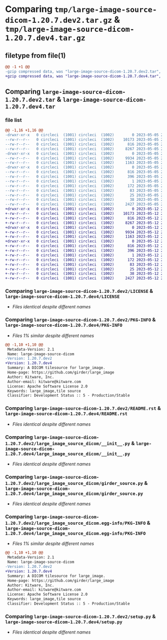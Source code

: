 # Comparing `tmp/large-image-source-dicom-1.20.7.dev2.tar.gz` & `tmp/large-image-source-dicom-1.20.7.dev4.tar.gz`

## filetype from file(1)

```diff
@@ -1 +1 @@
-gzip compressed data, was "large-image-source-dicom-1.20.7.dev2.tar", last modified: Fri May  5 20:00:53 2023, max compression
+gzip compressed data, was "large-image-source-dicom-1.20.7.dev4.tar", last modified: Fri May 12 21:07:49 2023, max compression
```

## Comparing `large-image-source-dicom-1.20.7.dev2.tar` & `large-image-source-dicom-1.20.7.dev4.tar`

### file list

```diff
@@ -1,16 +1,16 @@
-drwxr-xr-x   0 circleci  (1001) circleci  (1002)        0 2023-05-05 20:00:53.805203 large-image-source-dicom-1.20.7.dev2/
--rw-r--r--   0 circleci  (1001) circleci  (1002)    10173 2023-05-05 20:00:53.000000 large-image-source-dicom-1.20.7.dev2/LICENSE
--rw-r--r--   0 circleci  (1001) circleci  (1002)      816 2023-05-05 20:00:53.805203 large-image-source-dicom-1.20.7.dev2/PKG-INFO
--rw-r--r--   0 circleci  (1001) circleci  (1002)     8267 2023-05-05 20:00:53.000000 large-image-source-dicom-1.20.7.dev2/README.rst
-drwxr-xr-x   0 circleci  (1001) circleci  (1002)        0 2023-05-05 20:00:53.805203 large-image-source-dicom-1.20.7.dev2/large_image_source_dicom/
--rw-r--r--   0 circleci  (1001) circleci  (1002)     9934 2023-05-05 20:00:01.000000 large-image-source-dicom-1.20.7.dev2/large_image_source_dicom/__init__.py
--rw-r--r--   0 circleci  (1001) circleci  (1002)     1163 2023-05-05 20:00:01.000000 large-image-source-dicom-1.20.7.dev2/large_image_source_dicom/girder_source.py
-drwxr-xr-x   0 circleci  (1001) circleci  (1002)        0 2023-05-05 20:00:53.805203 large-image-source-dicom-1.20.7.dev2/large_image_source_dicom.egg-info/
--rw-r--r--   0 circleci  (1001) circleci  (1002)      816 2023-05-05 20:00:53.000000 large-image-source-dicom-1.20.7.dev2/large_image_source_dicom.egg-info/PKG-INFO
--rw-r--r--   0 circleci  (1001) circleci  (1002)      396 2023-05-05 20:00:53.000000 large-image-source-dicom-1.20.7.dev2/large_image_source_dicom.egg-info/SOURCES.txt
--rw-r--r--   0 circleci  (1001) circleci  (1002)        1 2023-05-05 20:00:53.000000 large-image-source-dicom-1.20.7.dev2/large_image_source_dicom.egg-info/dependency_links.txt
--rw-r--r--   0 circleci  (1001) circleci  (1002)      172 2023-05-05 20:00:53.000000 large-image-source-dicom-1.20.7.dev2/large_image_source_dicom.egg-info/entry_points.txt
--rw-r--r--   0 circleci  (1001) circleci  (1002)       83 2023-05-05 20:00:53.000000 large-image-source-dicom-1.20.7.dev2/large_image_source_dicom.egg-info/requires.txt
--rw-r--r--   0 circleci  (1001) circleci  (1002)       25 2023-05-05 20:00:53.000000 large-image-source-dicom-1.20.7.dev2/large_image_source_dicom.egg-info/top_level.txt
--rw-r--r--   0 circleci  (1001) circleci  (1002)       38 2023-05-05 20:00:53.805203 large-image-source-dicom-1.20.7.dev2/setup.cfg
--rw-r--r--   0 circleci  (1001) circleci  (1002)     2427 2023-05-05 20:00:01.000000 large-image-source-dicom-1.20.7.dev2/setup.py
+drwxr-xr-x   0 circleci  (1001) circleci  (1002)        0 2023-05-12 21:07:49.452375 large-image-source-dicom-1.20.7.dev4/
+-rw-r--r--   0 circleci  (1001) circleci  (1002)    10173 2023-05-12 21:07:49.000000 large-image-source-dicom-1.20.7.dev4/LICENSE
+-rw-r--r--   0 circleci  (1001) circleci  (1002)      816 2023-05-12 21:07:49.452375 large-image-source-dicom-1.20.7.dev4/PKG-INFO
+-rw-r--r--   0 circleci  (1001) circleci  (1002)     8267 2023-05-12 21:07:49.000000 large-image-source-dicom-1.20.7.dev4/README.rst
+drwxr-xr-x   0 circleci  (1001) circleci  (1002)        0 2023-05-12 21:07:49.452375 large-image-source-dicom-1.20.7.dev4/large_image_source_dicom/
+-rw-r--r--   0 circleci  (1001) circleci  (1002)     9934 2023-05-12 21:07:00.000000 large-image-source-dicom-1.20.7.dev4/large_image_source_dicom/__init__.py
+-rw-r--r--   0 circleci  (1001) circleci  (1002)     1163 2023-05-12 21:07:00.000000 large-image-source-dicom-1.20.7.dev4/large_image_source_dicom/girder_source.py
+drwxr-xr-x   0 circleci  (1001) circleci  (1002)        0 2023-05-12 21:07:49.452375 large-image-source-dicom-1.20.7.dev4/large_image_source_dicom.egg-info/
+-rw-r--r--   0 circleci  (1001) circleci  (1002)      816 2023-05-12 21:07:49.000000 large-image-source-dicom-1.20.7.dev4/large_image_source_dicom.egg-info/PKG-INFO
+-rw-r--r--   0 circleci  (1001) circleci  (1002)      396 2023-05-12 21:07:49.000000 large-image-source-dicom-1.20.7.dev4/large_image_source_dicom.egg-info/SOURCES.txt
+-rw-r--r--   0 circleci  (1001) circleci  (1002)        1 2023-05-12 21:07:49.000000 large-image-source-dicom-1.20.7.dev4/large_image_source_dicom.egg-info/dependency_links.txt
+-rw-r--r--   0 circleci  (1001) circleci  (1002)      172 2023-05-12 21:07:49.000000 large-image-source-dicom-1.20.7.dev4/large_image_source_dicom.egg-info/entry_points.txt
+-rw-r--r--   0 circleci  (1001) circleci  (1002)       83 2023-05-12 21:07:49.000000 large-image-source-dicom-1.20.7.dev4/large_image_source_dicom.egg-info/requires.txt
+-rw-r--r--   0 circleci  (1001) circleci  (1002)       25 2023-05-12 21:07:49.000000 large-image-source-dicom-1.20.7.dev4/large_image_source_dicom.egg-info/top_level.txt
+-rw-r--r--   0 circleci  (1001) circleci  (1002)       38 2023-05-12 21:07:49.452375 large-image-source-dicom-1.20.7.dev4/setup.cfg
+-rw-r--r--   0 circleci  (1001) circleci  (1002)     2427 2023-05-12 21:07:00.000000 large-image-source-dicom-1.20.7.dev4/setup.py
```

### Comparing `large-image-source-dicom-1.20.7.dev2/LICENSE` & `large-image-source-dicom-1.20.7.dev4/LICENSE`

 * *Files identical despite different names*

### Comparing `large-image-source-dicom-1.20.7.dev2/PKG-INFO` & `large-image-source-dicom-1.20.7.dev4/PKG-INFO`

 * *Files 1% similar despite different names*

```diff
@@ -1,10 +1,10 @@
 Metadata-Version: 2.1
 Name: large-image-source-dicom
-Version: 1.20.7.dev2
+Version: 1.20.7.dev4
 Summary: A DICOM tilesource for large_image.
 Home-page: https://github.com/girder/large_image
 Author: Kitware, Inc.
 Author-email: kitware@kitware.com
 License: Apache Software License 2.0
 Keywords: large_image,tile source
 Classifier: Development Status :: 5 - Production/Stable
```

### Comparing `large-image-source-dicom-1.20.7.dev2/README.rst` & `large-image-source-dicom-1.20.7.dev4/README.rst`

 * *Files identical despite different names*

### Comparing `large-image-source-dicom-1.20.7.dev2/large_image_source_dicom/__init__.py` & `large-image-source-dicom-1.20.7.dev4/large_image_source_dicom/__init__.py`

 * *Files identical despite different names*

### Comparing `large-image-source-dicom-1.20.7.dev2/large_image_source_dicom/girder_source.py` & `large-image-source-dicom-1.20.7.dev4/large_image_source_dicom/girder_source.py`

 * *Files identical despite different names*

### Comparing `large-image-source-dicom-1.20.7.dev2/large_image_source_dicom.egg-info/PKG-INFO` & `large-image-source-dicom-1.20.7.dev4/large_image_source_dicom.egg-info/PKG-INFO`

 * *Files 1% similar despite different names*

```diff
@@ -1,10 +1,10 @@
 Metadata-Version: 2.1
 Name: large-image-source-dicom
-Version: 1.20.7.dev2
+Version: 1.20.7.dev4
 Summary: A DICOM tilesource for large_image.
 Home-page: https://github.com/girder/large_image
 Author: Kitware, Inc.
 Author-email: kitware@kitware.com
 License: Apache Software License 2.0
 Keywords: large_image,tile source
 Classifier: Development Status :: 5 - Production/Stable
```

### Comparing `large-image-source-dicom-1.20.7.dev2/setup.py` & `large-image-source-dicom-1.20.7.dev4/setup.py`

 * *Files identical despite different names*

